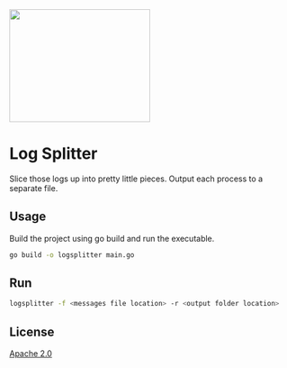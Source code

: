 <img src="https://blenderartists.org/uploads/default/original/3X/8/3/8326fd687abb0b498f4f6f85cddaf6d29bb56a43.jpg" width="250" height="200" />

# Log Splitter

Slice those logs up into pretty little pieces. Output each process to a separate file.

## Usage

Build the project using go build and run the executable.

```bash
go build -o logsplitter main.go
```

## Run

```bash
logsplitter -f <messages file location> -r <output folder location>
```

## License

[Apache 2.0](https://www.apache.org/licenses/LICENSE-2.0)
